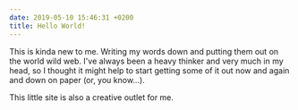```yaml
---
date: 2019-05-10 15:46:31 +0200
title: Hello World!
---
```


This is kinda new to me. Writing my words down and putting them out on the world wild web. I've always been a heavy thinker and very much in my head, so I thought it might help to start getting some of it out now and again and down on paper (or, you know...).

This little site is also a creative outlet for me.